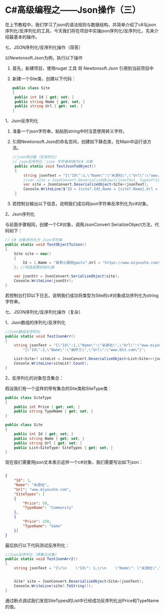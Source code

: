 # C#高级编程之——Json操作（三）

在上节教程中，我们学习了json的语法规则与数据结构，并简单介绍了c#与json序列化/反序列化的工具，今天我们将在项目中实操json序列化/反序列化，先来介绍最基本的操作。

七、JSON序列化/反序列化操作（简答）

以Newtonsoft.Json为例，执行以下操作

1. 首先，新建项目，使用nuget 工具 将 Newtonsoft.Json 引用到当前项目中
2. 新建一个Site类，创建以下代码：

   ```csharp
   public class Site
   {
    public int Id { get; set; }
    public string Name { get; set; }
    public string Url { get; set; }
   }
   ```

1、Json反序列化

1. 准备一个json字符串，粘贴到string中时注意使用转义字符。

2. 引用Newtonsoft.Json的命名空间，创建如下静态类，在Main中运行该方法。

   ```csharp
   //json转对象（反序列化）
   // json反序列化：json 字符串转换为C# 对象
    public static void TestJsonToObject()
    {
        string jsonText = "{\"Id\":1,\"Name\":\"米游社\",\"Url\":\"www.miyoushe.com\"}";
        //var site = JsonConvert.DeserializeObject(jsonText, typeof(Site)) as Site;
        var site = JsonConvert.DeserializeObject<Site>(jsonText);
        Console.WriteLine($"ID = {site?.Id},Name = {site?.Name},Url = {site?.Url}");
    }
   ```

3. 若控制台输出以下信息，说明我们成功将json字符串反序列化为c#对象。

2、Json序列化

与前面步骤相同，创建一个C#对象，调用JsonConvert.SerializeObject方法，代码如下：

```csharp
// C# 对象序列化为 Json字符串
public static void TestObjectToJson()
{
    Site site = new()
    {
        Id = 1,Name = "爱莉小跟班gaolx",Url = "https://www.miyoushe.com/sr/accountCenter/postList?id=277273444"
    }; //构造函数初始化器

    var jsonStr = JsonConvert.SerializeObject(site);
    Console.WriteLine(jsonStr);
}
```

若控制台打印以下日志，说明我们成功将类型为Site的c#对象成功序列化为string字符串。

七、JSON序列化/反序列化操作（复杂）

1、Json数组的序列化/反序列化

```csharp
//Json数组反序列化
public static void TestJsonArr()
{
    string jsonText = "{\"Id\":1,\"Name\":\"米游社\",\"Url\":\"www.miyoushe.com\"}," +
        "{\"Id\":2,\"Name\":\"崩坏三\",\"Url\":\"www.bh3.com\"}";

    List<Site>? siteLst = JsonConvert.DeserializeObject<List<Site>>(jsonText);
    Console.WriteLine(siteLst?.Count);
}
```

2、反序列化的对象包含集合：

假设我们有一个这样的带有集合的Site类和SiteType类：

```csharp
public class SiteType
{
    public int Price { get; set; }
    public string TypeName { get; set; }
}

public class Site
{
    public int Id { get; set; }
    public string Name { get; set; }
    public string Url { get; set; }
    public List<SiteType> SiteTypes { get; set; }
}
```

现在我们需要用json文本表示这样一个c#对象，我们需要写出如下json：

```json

{
    "Id": 1,
    "Name": "米游社",
    "Url": "www.miyoushe.com",
    "SiteTypes": [
    {
        "Price": 50,
        "TypeName": "Community"
    },
    {
        "Price": 150,
        "TypeName": "Game"
    }]
}

```

最后执行以下代码测试反序列化：

```csharp
//Json反序列化（带集合对象）
public static void TestJsonArr2()
{
    string jsonText = "{\r\n    \"Id\": 1,\r\n    \"Name\": \"米游社\",\r\n    \"Url\": \"www.miyoushe.com\",\r\n    \"SiteTypes\": [\r\n    {\r\n        \"Price\": 50,\r\n        \"TypeName\": \"Community\"\r\n    },\r\n    {\r\n        \"Price\": 150,\r\n        \"TypeName\": \"Game\"\r\n    }]\r\n}";


    Site? site = JsonConvert.DeserializeObject<Site>(jsonText);
    Console.WriteLine(site?.ToString());
}
```

通过断点调试我们发现SiteTypes的List中已经成功反序列化出Price和TypeName的值。
